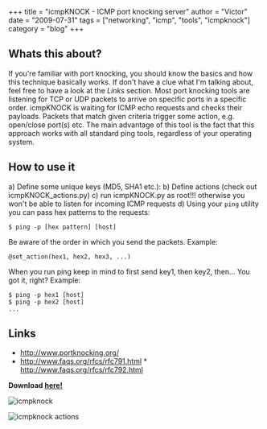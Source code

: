 +++
title = "icmpKNOCK - ICMP port knocking server"
author = "Victor"
date = "2009-07-31"
tags = ["networking", "icmp", "tools", "icmpknock"]
category = "blog"
+++

## Whats this about? 

If you're familiar with port knocking, you should know the basics and how this technique basically works. If don't have a clue what I'm talking about, feel free to have a look at the *Links* section. Most port knocking tools are listening for TCP or UDP packets to arrive on specific ports in a specific order. icmpKNOCK is waiting for ICMP echo requests and checks their payloads. Packets that match given criteria trigger some action, e.g. open/close port(s) etc. The main advantage of this tool is the fact that this approach works with all standard ping tools, regardless of your operating system.

## How to use it

a) Define some unique keys (MD5, SHA1 etc.):
b) Define actions (check out icmpKNOCK_actions.py) 
c) run icmpKNOCK.py as root!!! otherwise you won't be able to listen for incoming ICMP requests 
d) Using your `ping` utility you can pass hex patterns to the requests: 

~~~.shell
$ ping -p [hex pattern] [host]
~~~

Be aware of the order in which you send the packets. Example: 

~~~.shell
@set_action(hex1, hex2, hex3, ...)
~~~ 

When you run ping keep in mind to first send key1, then key2, then... You got it, right? Example: 

~~~.shell
$ ping -p hex1 [host] 
$ ping -p hex2 [host] 
... 
~~~

## Links 

* http://www.portknocking.org/ 
* http://www.faqs.org/rfcs/rfc791.html * http://www.faqs.org/rfcs/rfc792.html 

**Download [here!][1]**

![icmpknock](http://dl.dornea.nu/img/2010/200/icmpknock1.png)

![icmpknock actions](http://dl.dornea.nu/img/2010/200/icmpknock2.png)

[1]: https://github.com/dorneanu/icmpKNOCK
